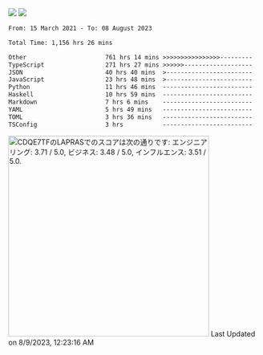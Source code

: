 <div>
  <img src="https://github-readme-stats.vercel.app/api?username=naporin0624&count_private=true&show_icons=true" />
  <img src="https://github-readme-stats.vercel.app/api/top-langs/?username=naporin0624&layout=compact&hide=css" />
  <!--START_SECTION:waka-->

```txt
From: 15 March 2021 - To: 08 August 2023

Total Time: 1,156 hrs 26 mins

Other                      761 hrs 14 mins >>>>>>>>>>>>>>>>---------   65.83 %
TypeScript                 271 hrs 27 mins >>>>>>-------------------   23.47 %
JSON                       40 hrs 40 mins  >------------------------   03.52 %
JavaScript                 23 hrs 48 mins  >------------------------   02.06 %
Python                     11 hrs 46 mins  -------------------------   01.02 %
Haskell                    10 hrs 59 mins  -------------------------   00.95 %
Markdown                   7 hrs 6 mins    -------------------------   00.61 %
YAML                       5 hrs 49 mins   -------------------------   00.50 %
TOML                       3 hrs 36 mins   -------------------------   00.31 %
TSConfig                   3 hrs           -------------------------   00.26 %
```

<!--END_SECTION:waka-->
  
  <!--START_SECTION:lapras-card-->
<p ><a href="https://lapras.com/public/CDQE7TF" target="_blank" rel="noopener noreferrer"><img alt="CDQE7TFのLAPRASでのスコアは次の通りです: エンジニアリング: 3.71 / 5.0, ビジネス: 3.48 / 5.0, インフルエンス: 3.51 / 5.0." src="https://lapras-card-generator.vercel.app/api/svg?e=3.71&b=3.48&i=3.51&b1=%23232323&b2=%236d6d6d&i1=%23212121&i2=%23818181&l=ja" width="400" ></a>  
Last Updated on 8/9/2023, 12:23:16 AM</p>
<!--END_SECTION:lapras-card-->
</div>
